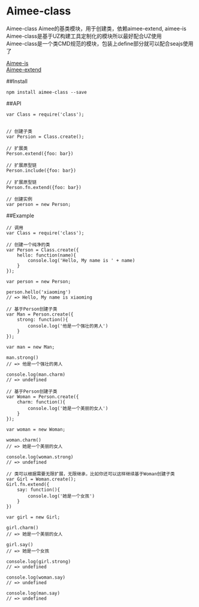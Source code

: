 # Aimee-class

Aimee-class Aimee的基类模块，用于创建类，依赖aimee-extend, aimee-is  
Aimee-class是基于UZ构建工具定制化的模块所以最好配合UZ使用  
Aimee-class是一个类CMD规范的模块，包装上define部分就可以配合seajs使用了

[Aimee-is](https://github.com/gavinning/aimee-is)  
[Aimee-extend](https://github.com/gavinning/aimee-extend)


##Install  
```
npm install aimee-class --save
```

##API
```
var Class = require('class');


// 创建子类
var Persion = Class.create();

// 扩展类
Person.extend({foo: bar})

// 扩展原型链
Person.include({foo: bar})

// 扩展原型链
Person.fn.extend({foo: bar})

// 创建实例
var person = new Person;
```


##Example


```
// 调用
var Class = require('class');
```

```
// 创建一个纯净的类
var Person = Class.create({
    hello: function(name){
        console.log('Hello, My name is ' + name)
    }
});

var person = new Person;

person.hello('xiaoming')
// => Hello, My name is xiaoming
```

```
// 基于Person创建子类
var Man = Person.create({
    strong: function(){
        console.log('他是一个强壮的男人')
    }
});

var man = new Man;

man.strong()
// => 他是一个强壮的男人

console.log(man.charm)
// => undefined
```

```
// 基于Person创建子类
var Woman = Person.create({
    charm: function(){
        console.log('她是一个美丽的女人')
    }
});

var woman = new Woman;

woman.charm()
// => 她是一个美丽的女人

console.log(woman.strong)
// => undefined
```

```
// 类可以根据需要无限扩展，无限继承，比如你还可以这样继续基于Woman创建子类
var Girl = Woman.create();
Girl.fn.extend({
    say: function(){
        console.log('她是一个女孩')
    }
})

var girl = new Girl;

girl.charm()
// => 她是一个美丽的女人

girl.say()
// => 她是一个女孩

console.log(girl.strong)
// => undefined

console.log(woman.say)
// => undefined

console.log(man.say)
// => undefined
```
